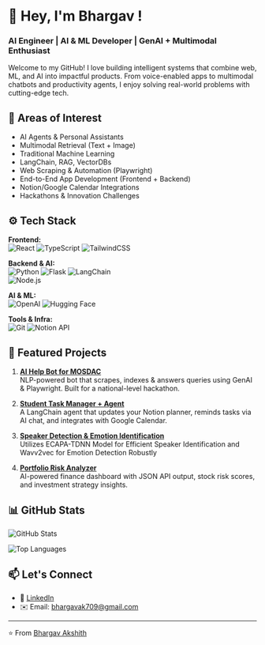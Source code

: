 # 👋 Hey, I'm Bhargav !

### AI Engineer | AI & ML Developer | GenAI + Multimodal Enthusiast

Welcome to my GitHub! I love building intelligent systems that combine web, ML, and AI into impactful products. From voice-enabled apps to multimodal chatbots and productivity agents, I enjoy solving real-world problems with cutting-edge tech.

## 🧠 Areas of Interest

- AI Agents & Personal Assistants  
- Multimodal Retrieval (Text + Image)
- Traditional Machine Learning
- LangChain, RAG, VectorDBs  
- Web Scraping & Automation (Playwright)  
- End-to-End App Development (Frontend + Backend)  
- Notion/Google Calendar Integrations  
- Hackathons & Innovation Challenges  

## ⚙️ Tech Stack

**Frontend:**  
![React](https://img.shields.io/badge/-React-61DAFB?logo=react&logoColor=white)
![TypeScript](https://img.shields.io/badge/-TypeScript-3178C6?logo=typescript&logoColor=white)
![TailwindCSS](https://img.shields.io/badge/-Tailwind_CSS-06B6D4?logo=tailwind-css&logoColor=white)


**Backend & AI:**  
![Python](https://img.shields.io/badge/-Python-3776AB?logo=python&logoColor=white)
![Flask](https://img.shields.io/badge/-Flask-000000?logo=flask&logoColor=white)
![LangChain](https://img.shields.io/badge/-LangChain-3B3B98?logo=data:image/svg+xml;base64,PHN2ZyB4bWxu...)  
![Node.js](https://img.shields.io/badge/-Node.js-339933?logo=node.js&logoColor=white)

**AI & ML:**  
![OpenAI](https://img.shields.io/badge/-OpenAI-412991?logo=openai&logoColor=white)
![Hugging Face](https://img.shields.io/badge/-Hugging_Face-FFBB55?logo=huggingface&logoColor=black)


**Tools & Infra:**  
![Git](https://img.shields.io/badge/-Git-F05032?logo=git&logoColor=white)
![Notion API](https://img.shields.io/badge/-Notion_API-000000?logo=notion&logoColor=white)

## 🚀 Featured Projects

1. **[AI Help Bot for MOSDAC](https://github.com/bhargavak04/SSIP_RAG_MultiModal)**  
   NLP-powered bot that scrapes, indexes & answers queries using GenAI & Playwright. Built for a national-level hackathon.

2. **[Student Task Manager + Agent](https://github.com/bhargavak04/Artemis-TaskManager)**  
   A LangChain agent that updates your Notion planner, reminds tasks via AI chat, and integrates with Google Calendar.

3. **[Speaker Detection & Emotion Identification](https://github.com/bhargavak04/Speaker-Identification-Emotion-Detection)**  
   Utilizes ECAPA-TDNN Model for Efficient Speaker Identification and Wavv2vec for Emotion Detection Robustly

4. **[Portfolio Risk Analyzer](https://github.com/Team-Perceptrons/FinGuide_agent)**  
   AI-powered finance dashboard with JSON API output, stock risk scores, and investment strategy insights.

## 📊 GitHub Stats

![GitHub Stats](https://github-readme-stats.vercel.app/api?username=bhargavak04&show_icons=true&theme=tokyonight)

![Top Languages](https://github-readme-stats.vercel.app/api/top-langs/?username=bhargavak04&layout=compact&theme=tokyonight)

## 📫 Let's Connect

- 💼 [LinkedIn](https://linkedin.com/in/bhargavak04)
- ✉️ Email: bhargavak709@gmail.com 

---

⭐ From [Bhargav Akshith](https://github.com/bhargavak04)
